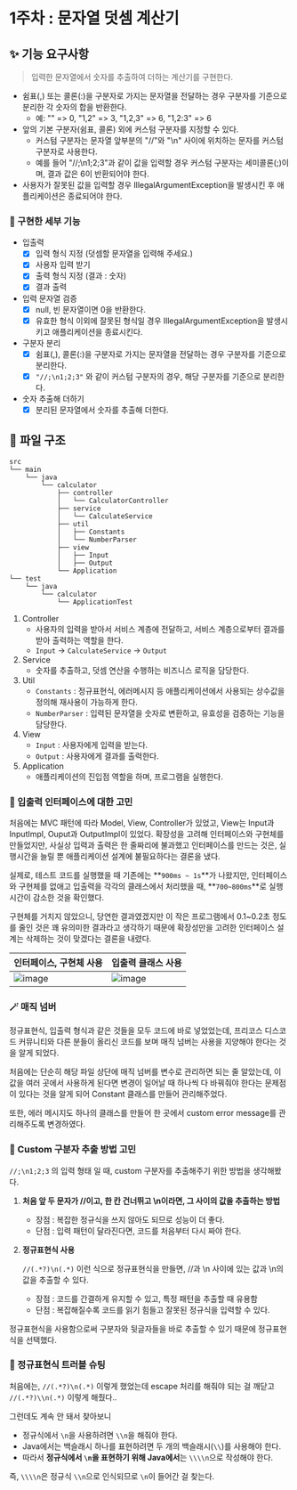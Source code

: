 # 1주차 : 문자열 덧셈 계산기

## ✨ 기능 요구사항

> 입력한 문자열에서 숫자를 추출하여 더하는 계산기를 구현한다.

- 쉼표(,) 또는 콜론(:)을 구분자로 가지는 문자열을 전달하는 경우 구분자를 기준으로 분리한 각 숫자의 합을 반환한다.
    - 예: "" => 0, "1,2" => 3, "1,2,3" => 6, "1,2:3" => 6
- 앞의 기본 구분자(쉼표, 콜론) 외에 커스텀 구분자를 지정할 수 있다.
    - 커스텀 구분자는 문자열 앞부분의 "//"와 "\n" 사이에 위치하는 문자를 커스텀 구분자로 사용한다.
    - 예를 들어 "//;\n1;2;3"과 같이 값을 입력할 경우 커스텀 구분자는 세미콜론(;)이며, 결과 값은 6이 반환되어야 한다.
- 사용자가 잘못된 값을 입력할 경우 IllegalArgumentException을 발생시킨 후 애플리케이션은 종료되어야 한다.

### 🌟 구현한 세부 기능

- 입출력
    - [x] 입력 형식 지정 (덧셈할 문자열을 입력해 주세요.)
    - [x] 사용자 입력 받기
    - [x] 출력 형식 지정 (결과 : 숫자)
    - [x] 결과 출력
- 입력 문자열 검증
    - [x] null, 빈 문자열이면 0을 반환한다.
    - [x] 유효한 형식 이외에 잘못된 형식일 경우 IllegalArgumentException을 발생시키고 애플리케이션을 종료시킨다.
- 구분자 분리
    - [x] 쉼표(,), 콜론(:)을 구분자로 가지는 문자열을 전달하는 경우 구분자를 기준으로 분리한다.
    - [x] `"//;\n1;2;3"` 와 같이 커스텀 구분자의 경우, 해당 구분자를 기준으로 분리한다.
- 숫자 추출해 더하기
    - [x] 분리된 문자열에서 숫자를 추출해 더한다.

## 📁 파일 구조

```
src
└── main
    └── java
        └── calculator
            ├── controller
            │   └── CalculatorController
            ├── service
            │   └── CalculateService
            ├── util
            │   ├── Constants
            │   └── NumberParser
            ├── view
            │   ├── Input
            │   ├── Output
            └── Application
└── test
    └── java
        └── calculator
            └── ApplicationTest
```

1. Controller
    - 사용자의 입력을 받아서 서비스 계층에 전달하고, 서비스 계층으로부터 결과를 받아 출력하는 역할을 한다.
    - `Input` → `CalculateService` → `Output`
2. Service
    - 숫자를 추출하고, 덧셈 연산을 수행하는 비즈니스 로직을 담당한다.
3. Util
    - `Constants` : 정규표현식, 에러메시지 등 애플리케이션에서 사용되는 상수값을 정의해 재사용이 가능하게 한다.
    - `NumberParser` : 입력된 문자열을 숫자로 변환하고, 유효성을 검증하는 기능을 담당한다.
4. View
    - `Input` : 사용자에게 입력을 받는다.
    - `Output` : 사용자에게 결과를 출력한다.
5. Application
    - 애플리케이션의 진입점 역할을 하며, 프로그램을 실행한다.

### 🤔 입출력 인터페이스에 대한 고민

처음에는 MVC 패턴에 따라 Model, View, Controller가 있었고, View는 Input과 InputImpl, Ouput과 OutputImpl이 있었다. 확장성을 고려해 인터페이스와 구현체를
만들었지만, 사실상
입력과 출력은 한 줄짜리에 불과했고 인터페이스를 만드는 것은, 실행시간을 늘릴 뿐 애플리케이션 설계에 불필요하다는 결론을 냈다.

실제로, 테스트 코드를 실행했을 때 기존에는 **`900ms ~ 1s`**가 나왔지만, 인터페이스와 구현체를 없애고 입출력을 각각의 클래스에서 처리했을 때, **`700~800ms`**로 실행시간이 감소한 것을
확인했다.

구현체를 거치지 않았으니, 당연한 결과였겠지만 이 작은 프로그램에서 0.1~0.2초 정도를 줄인 것은 꽤 유의미한 결과라고 생각하기 때문에 확장성만을 고려한 인터페이스 설계는 삭제하는 것이 맞겠다는 결론을
내렸다.

| 인터페이스, 구현체 사용                                                                             | 입출력 클래스 사용                                                                                |
|-------------------------------------------------------------------------------------------|-------------------------------------------------------------------------------------------|
| ![image](https://github.com/user-attachments/assets/9259710a-bbcb-4403-b88b-f713eee27ca5) | ![image](https://github.com/user-attachments/assets/76bfee93-5c13-44bf-8cbd-e17c77e7bc06) |

### 🪄 매직 넘버

정규표현식, 입출력 형식과 같은 것들을 모두 코드에 바로 넣었었는데, 프리코스 디스코드 커뮤니티와 다른 분들이 올리신 코드를 보며 매직 넘버는 사용을 지양해야 한다는 것을 알게 되었다.

처음에는 단순히 해당 파일 상단에 매직 넘버를 변수로 관리하면 되는 줄 알았는데, 이 값을 여러 곳에서 사용하게 된다면 변경이 일어날 때 하나씩 다 바꿔줘야 한다는 문제점이 있다는 것을 알게 되어 Constant
클래스를 만들어 관리해주었다.

또한, 에러 메시지도 하나의 클래스를 만들어 한 곳에서 custom error message를 관리해주도록 변경하였다.

### 🤔 Custom 구분자 추출 방법 고민

`//;\n1;2;3` 의 입력 형태 일 때, custom 구분자를 추출해주기 위한 방법을 생각해봤다.

1. **처음 앞 두 문자가 //이고, 한 칸 건너뛰고 \n이라면, 그 사이의 값을 추출하는 방법**
    - 장점 : 복잡한 정규식을 쓰지 않아도 되므로 성능이 더 좋다.
    - 단점 : 입력 패턴이 달라진다면, 코드를 처음부터 다시 짜야 한다.
2. **정규표현식 사용**

   `//(.*?)\n(.*)` 이런 식으로 정규표현식을 만들면, //과 \n 사이에 있는 값과 \n의 값을 추출할 수 있다.

    - 장점 : 코드를 간결하게 유지할 수 있고, 특정 패턴을 추출할 때 유용함
    - 단점 : 복잡해질수록 코드를 읽기 힘들고 잘못된 정규식을 입력할 수 있다.

정규표현식을 사용함으로써 구분자와 뒷글자들을 바로 추출할 수 있기 때문에 정규표현식을 선택했다.

### 📍 정규표현식 트러블 슈팅

처음에는, `//(.*?)\n(.*)` 이렇게 했었는데 escape 처리를 해줘야 되는 걸 깨닫고 `//(.*?)\\n(.*)` 이렇게 해줬다..

그런데도 계속 안 돼서 찾아보니

- 정규식에서 `\n`을 사용하려면 `\\n`을 해줘야 한다.
- Java에서는 백슬래시 하나를 표현하려면 두 개의 백슬래시(`\\`)를 사용해야 한다.
- 따라서 **정규식에서 `\n`을 표현하기 위해 Java에서**는 `\\\\n`으로 작성해야 한다.

즉, `\\\\n`은 정규식 `\\n`으로 인식되므로 `\n`이 들어간 걸 찾는다.